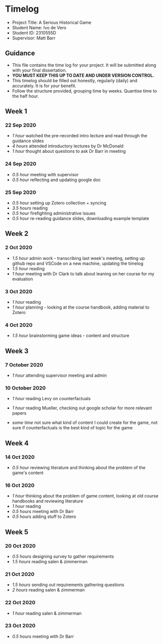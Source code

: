 # Timelog

* Project Title: A Serious Historical Game
* Student Name: Ivo de Vero
* Student ID: 2310555D
* Supervisor: Matt Barr

## Guidance

* This file contains the time log for your project. It will be submitted along with your final dissertation.
* **YOU MUST KEEP THIS UP TO DATE AND UNDER VERSION CONTROL.**
* This timelog should be filled out honestly, regularly (daily) and accurately. It is for *your* benefit.
* Follow the structure provided, grouping time by weeks.  Quantise time to the half hour.

## Week 1

### 22 Sep 2020

* *1 hour* watched the pre-recorded intro lecture and read through the guidance slides
* *4 hours* attended introductory lectures by Dr McDonald
* *1 hour* thought about questions to ask Dr Barr in meeting

### 24 Sep 2020
* *0.5 hour* meeting with supervisor 
* *0.5 hour* reflecting and updating google doc

### 25 Sep 2020
* *0.5 hour* setting up Zotero collection + syncing
* *3.5 hours* reading 
* *0.5 hour* firefighting administrative issues 
* *0.5 hour* re-reading guidance slides, downloading example template

## Week 2

### 2 Oct 2020
* *1.5 hour* admin work - transcribing last week's meeting, setting up github repo and VSCode on a new machine, updating the timelog
* *1.5 hour* reading 
* *1 hour* meeting with Dr Clark to talk about leaning on her course for my evaluation 

### 3 Oct 2020
* *1 hour* reading
* *1 hour* planning - looking at the course handbook, adding material to Zotero

### 4 Oct 2020
* *1.5 hour* brainstorming game ideas - content and structure

## Week 3

### 7 October 2020
* *1 hour* attending supervisor meeting and admin

### 10 October 2020
* *1 hour* reading Levy on counterfactuals
* *1 hour* reading Mueller, checking out google scholar for more relevant papers

* *some time* not sure what kind of content I could create for the game, not sure if counterfactuals is the best kind of topic for the game

## Week 4

### 14 Oct 2020
* *0.5 hour* reviewing literature and thinking about the problem of the game's content

### 16 Oct 2020
* *1 hour* thinking about the problem of game content, looking at old course handbooks and reviewing literature
* *1 hour* reading
* *0.5* hours meeting with Dr Barr
* *0.5* hours adding stuff to Zotero

## Week 5

### 20 Oct 2020
* *0.5 hours* designing survey to gather requirements
* *1.5 hours* reading salen & zimmerman

### 21 Oct 2020
* *1.5 hours* sending out requirements gathering questions
* *2 hours* reading salen & zimmerman

### 22 Oct 2020
* *1 hour* reading salen & zimmerman

### 23 Oct 2020
* *0.5 hours* meeting with Dr Barr 





